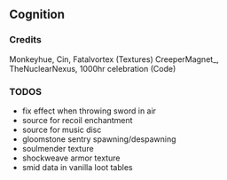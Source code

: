 ## Cognition
### Credits 
Monkeyhue, Cin, Fatalvortex (Textures)
CreeperMagnet_, TheNuclearNexus, 1000hr celebration (Code)

### TODOS
- fix effect when throwing sword in air 
- source for recoil enchantment
- source for music disc
- gloomstone sentry spawning/despawning
- soulmender texture
- shockweave armor texture
- smid data in vanilla loot tables